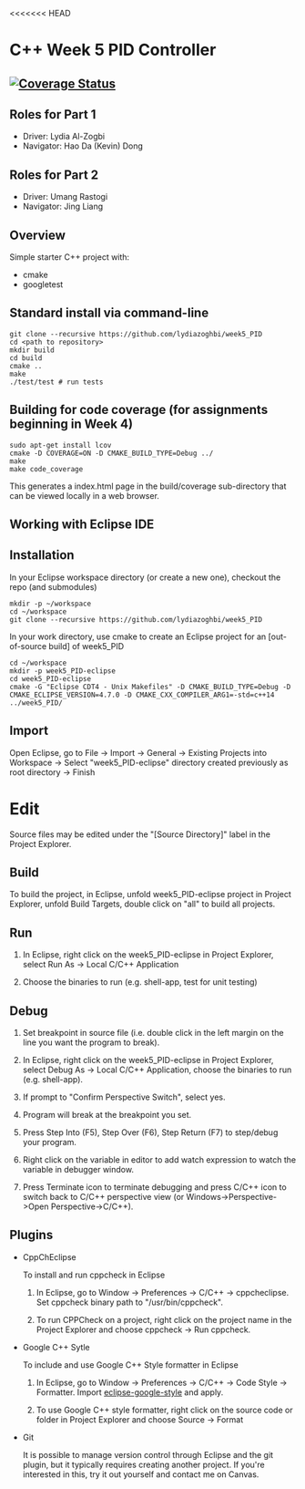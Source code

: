 <<<<<<< HEAD
# C++ Week 5 PID Controller
[![Coverage Status](https://coveralls.io/repos/github/lydiazoghbi/Week5_PID/badge.svg?branch=master)](https://coveralls.io/github/lydiazoghbi/Week5_PID?branch=master)
---
## Roles for Part 1
- Driver: Lydia Al-Zogbi
- Navigator: Hao Da (Kevin) Dong

## Roles for Part 2
- Driver: Umang Rastogi
- Navigator: Jing Liang

## Overview

Simple starter C++ project with:

- cmake
- googletest

## Standard install via command-line
```shell script
git clone --recursive https://github.com/lydiazoghbi/week5_PID
cd <path to repository>
mkdir build
cd build
cmake ..
make
./test/test # run tests
```

## Building for code coverage (for assignments beginning in Week 4)
```shell script
sudo apt-get install lcov
cmake -D COVERAGE=ON -D CMAKE_BUILD_TYPE=Debug ../
make
make code_coverage
```
This generates a index.html page in the build/coverage sub-directory that can be viewed locally in a web browser.

## Working with Eclipse IDE ##

## Installation

In your Eclipse workspace directory (or create a new one), checkout the repo (and submodules)
```shell script
mkdir -p ~/workspace
cd ~/workspace
git clone --recursive https://github.com/lydiazoghbi/week5_PID
```

In your work directory, use cmake to create an Eclipse project for an [out-of-source build] of week5_PID
```shell script
cd ~/workspace
mkdir -p week5_PID-eclipse
cd week5_PID-eclipse
cmake -G "Eclipse CDT4 - Unix Makefiles" -D CMAKE_BUILD_TYPE=Debug -D CMAKE_ECLIPSE_VERSION=4.7.0 -D CMAKE_CXX_COMPILER_ARG1=-std=c++14 ../week5_PID/
```

## Import

Open Eclipse, go to File -> Import -> General -> Existing Projects into Workspace -> 
Select "week5_PID-eclipse" directory created previously as root directory -> Finish

# Edit

Source files may be edited under the "[Source Directory]" label in the Project Explorer.


## Build

To build the project, in Eclipse, unfold week5_PID-eclipse project in Project Explorer,
unfold Build Targets, double click on "all" to build all projects.

## Run

1. In Eclipse, right click on the week5_PID-eclipse in Project Explorer,
select Run As -> Local C/C++ Application

2. Choose the binaries to run (e.g. shell-app, test for unit testing)


## Debug


1. Set breakpoint in source file (i.e. double click in the left margin on the line you want 
the program to break).

2. In Eclipse, right click on the week5_PID-eclipse in Project Explorer, select Debug As -> 
Local C/C++ Application, choose the binaries to run (e.g. shell-app).

3. If prompt to "Confirm Perspective Switch", select yes.

4. Program will break at the breakpoint you set.

5. Press Step Into (F5), Step Over (F6), Step Return (F7) to step/debug your program.

6. Right click on the variable in editor to add watch expression to watch the variable in 
debugger window.

7. Press Terminate icon to terminate debugging and press C/C++ icon to switch back to C/C++ 
perspective view (or Windows->Perspective->Open Perspective->C/C++).


## Plugins

- CppChEclipse

    To install and run cppcheck in Eclipse

    1. In Eclipse, go to Window -> Preferences -> C/C++ -> cppcheclipse.
    Set cppcheck binary path to "/usr/bin/cppcheck".

    2. To run CPPCheck on a project, right click on the project name in the Project Explorer 
    and choose cppcheck -> Run cppcheck.


- Google C++ Sytle

    To include and use Google C++ Style formatter in Eclipse

    1. In Eclipse, go to Window -> Preferences -> C/C++ -> Code Style -> Formatter. 
    Import [eclipse-google-style][reference-id-for-eclipse-google-style] and apply.

    2. To use Google C++ style formatter, right click on the source code or folder in 
    Project Explorer and choose Source -> Format

[reference-id-for-eclipse-google-style]: https://raw.githubusercontent.com/google/styleguide/gh-pages/eclipse-google-style.xml

- Git

    It is possible to manage version control through Eclipse and the git plugin, but it typically requires creating another project. If you're interested in this, try it out yourself and contact me on Canvas.
